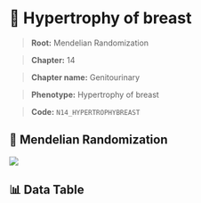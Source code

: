 # 🧪 Hypertrophy of breast

> **Root:** Mendelian Randomization

> **Chapter:** 14  

> **Chapter name:** Genitourinary

> **Phenotype:** Hypertrophy of breast  

> **Code:** `N14_HYPERTROPHYBREAST`

## 🧬 Mendelian Randomization  

<img src="/MR/Figures/Forward/N14_HYPERTROPHYBREAST.png"/>

## 📊 Data Table

<CsvTableMRF src="/MR/Data/Forward/N14_HYPERTROPHYBREAST.csv"/>
